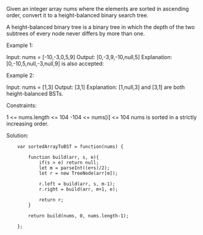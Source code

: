 Given an integer array nums where the elements are sorted in ascending order, convert it to a height-balanced binary search tree.

A height-balanced binary tree is a binary tree in which the depth of the two subtrees of every node never differs by more than one.

 

Example 1:


Input: nums = [-10,-3,0,5,9]
Output: [0,-3,9,-10,null,5]
Explanation: [0,-10,5,null,-3,null,9] is also accepted:

Example 2:


Input: nums = [1,3]
Output: [3,1]
Explanation: [1,null,3] and [3,1] are both height-balanced BSTs.
 

Constraints:

1 <= nums.length <= 104
-104 <= nums[i] <= 104
nums is sorted in a strictly increasing order.



Solution: 


        var sortedArrayToBST = function(nums) {
            
            function build(arr, s, e){
                if(s > e) return null;
                let m = parseInt((e+s)/2);
                let r = new TreeNode(arr[m]);
                
                r.left = build(arr, s, m-1);
                r.right = build(arr, m+1, e);
                
                return r;
            }
            
            return build(nums, 0, nums.length-1);
            
        };